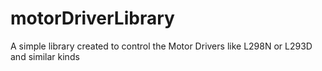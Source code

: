 # motorDriverLibrary
A simple library created to control the Motor Drivers like L298N or L293D and similar kinds
